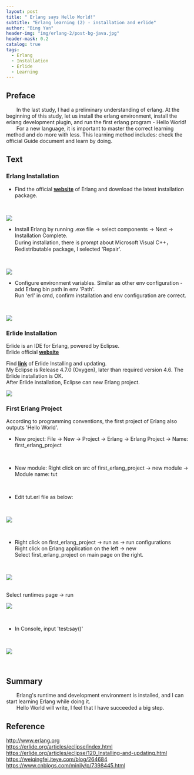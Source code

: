 ```yaml
---
layout: post
title: " Erlang says Hello World!"
subtitle: "Erlang learning (2) - installation and erlide"
author: "Bing Yan"
header-img: "img/erlang-2/post-bg-java.jpg"
header-mask: 0.2
catalog: true
tags:
  - Erlang
  - Installation
  - Erlide
  - Learning
---
```


## Preface

&ensp;&ensp;&ensp;&ensp;In the last study, I had a preliminary understanding of erlang. At the beginning of this study, let us install the erlang environment, install the erlang development plugin, and run the first erlang program - Hello World!<br/>
&ensp;&ensp;&ensp;&ensp;For a new language, it is important to master the correct learning method and do more with less. This learning method includes: check the official Guide document and learn by doing.

## Text

### Erlang Installation

*   Find the official **[website](http://www.erlang.org/downloads)** of Erlang and download the latest installation package.
<br/>

![](/img/erlang-2/download-1.png)

*   Install Erlang by running .exe file -> select components -> Next -> Installation Complete.<br/>
During installation, there is prompt about Microsoft Visual C++，Redistributable package, I selected 'Repair'.<br/>
<br/>

![](/img/erlang-2/env-1.png)

*   Configure environment variables. Similar as other env configuration - add Erlang bin path in env 'Path'.<br/>
Run 'erl' in cmd, confirm installation and env configuration are correct.<br/>
<br/>

![](/img/erlang-2/erl-version.png)


### Erlide Installation

Erlide is an IDE for Erlang, powered by Eclipse.<br/>
Erlide official **[website](https://erlide.org/)** <br/>

Find **[link](https://erlide.org/articles/eclipse/120_Installing-and-updating.html)** of Erlide Installing and updating.<br/>
My Eclipse is Release 4.7.0 (Oxygen), later than required version 4.6. The Erlide installation is OK.<br/>
After Erlide installation, Eclipse can new Erlang project.
<br/>

![](/img/erlang-2/erlide.png)


### First Erlang Project 

According to programming conventions, the first project of Erlang also outputs 'Hello World'. <br/>

*   New project: File -> New -> Project -> Erlang -> Erlang Project -> Name: first_erlang_project
<br/>

*   New module: Right click on src of first_erlang_project -> new module -> Module name: tut
<br/>

*   Edit tut.erl file as below:
<br/>

![](/img/erlang-2/tut.png)

<br/>

*   Right click on first_erlang_project -> run as -> run configurations <br/>
Right click on Erlang application on the left -> new <br/>
Select first_erlang_project on main page on the right. <br/>
<br/>

![](/img/erlang-2/run-as-2.png)

<br/>
 Select runtimes page -> run
<br/>

![](/img/erlang-2/run-as-1.png)

<br/>

*   In Console, input 'test:say()'
<br/>

![](/img/erlang-2/result.png)

<br/>


## Summary

&ensp;&ensp;&ensp;&ensp;Erlang's runtime and development environment is installed, and I can start learning Erlang while doing it. <br/>
&ensp;&ensp;&ensp;&ensp;Hello World will write, I feel that I have succeeded a big step.


## Reference
http://www.erlang.org <br/>
https://erlide.org/articles/eclipse/index.html <br/>
https://erlide.org/articles/eclipse/120_Installing-and-updating.html <br/>
https://weiqingfei.iteye.com/blog/264684 <br/>
https://www.cnblogs.com/minily/p/7398445.html <br/>
